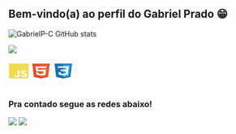 ## Bem-vindo(a) ao perfil do Gabriel Prado 😁

 ![GabrielP-C GitHub stats](https://github-readme-stats.vercel.app/api?username=GabrielP-C&show_icons=true&theme=radical)
 <div>
   <img height="180em" src="https://github-readme-stats.vercel.app/api/top-langs/?username=GabrielP-C&layout=compact&langs_count=6&theme=tokyonight"/>
</div>
    
<div style="display: inline_block"><br>
  <img align="center" alt="Js" height="30" width="40" src="https://raw.githubusercontent.com/devicons/devicon/master/icons/javascript/javascript-plain.svg">
  <img align="center" alt="HTML" height="30" width="40" src="https://raw.githubusercontent.com/devicons/devicon/master/icons/html5/html5-original.svg"> 
  <img align="center" alt="CSS" height="30" width="40" src="https://raw.githubusercontent.com/devicons/devicon/master/icons/css3/css3-original.svg">
</div>
 
<br>
 
### Pra contado segue as redes abaixo!
 
<div> 
  <a href="https://instagram.com/gabrielpradoconceicao?igshid=OGQ5ZDc2ODk2ZA=="><img src="https://img.shields.io/badge/-Instagram-%23E4405F?style=for-the-badge&logo=instagram&logoColor=white" target="_blank"></a>
  <a href="https://www.linkedin.com/in/gabriel-prado-c/" target="_blank"><img src="https://img.shields.io/badge/-LinkedIn-%230077B5?style=for-the-badge&logo=linkedin&logoColor=white" target="_blank"></a>
</div>
